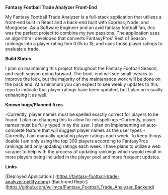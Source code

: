 **Fantasy Football Trade Analyzer Front-End**

My Fantasy Football Trade Analyzer is a full-stack application that utilizes a front-end built in React and a back-end built with Express, Node, and Mongoose. As a Software Engineer and an avid fantasy football fan, this was the perfect project to combine my two passions. The application uses an algorithm I developed that converts FantasyPros' Rest of Season rankings into a player rating fom 0.05 to 15, and uses those player ratings to evaluate a trade.

**Build Status**

I plan on maintaining this project throughout the Fantasy Football Season, and each season going forward. The front-end will see small tweaks to improve the look, but the majority of the maintenance work will be done on the back end. At a minimum you can expect to see weekly updates to this repo to indicate that player ratings have been updated, but I plan on visually enhancing it as well.

**Known bugs/Planned fixes**

-Currently, player names must be spelled exactly correct for players to be found. I plan on changing this to allow for misspellings
-Currently, player names must be fully typed in by the user. I plan on implementing an auto-complete feature that will suggest player names as the user types
-Currently, I am manually updating player ratings each week. To keep things doable I am only using the top 300 players according to FantasyPros rankings and only updating ratings each week. I have plans to utilize a web scraper to help with the process of updating rankings which would result in more players being included in the player pool and more frequent updates.

**Links**

[Deployed Application:] (https://fantasy-football-trade-analyzer.netlify.com/)
[Back-end Repo:] (https://github.com/willmca/Fantasy_Football_Trade_Analyzer_Backend)
